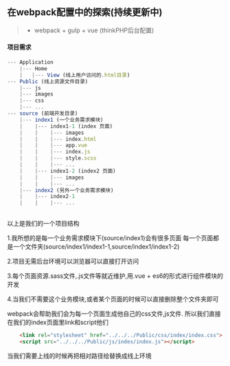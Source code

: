 ## 在webpack配置中的探索(持续更新中)

> * webpack + gulp + vue (thinkPHP后台配置)

#### 项目需求

```javascript
--- Application
    |--- Home
    |   |--- View (线上用户访问的.html目录)
--- Public (线上资源文件目录)
    |--- js
    |--- images
    |--- css
    |--- ...
--- source (前端开发目录)
    |--- index1 (一个业务需求模块)
    |    |--- index1-1 (index 页面)
    |    |	  |--- images	
    |    |    |--- index.html 
    |    |    |--- app.vue
    |    |    |--- index.js
    |    |    |--- style.scss
    |    |    |--- ...
    |    |--- index1-2 (index2 页面)
    |    |    |--- images
    |    |    |--- ...
    |--- index2 (另外一个业务需求模块)          
    |    |--- index2-1 
    |    |    |--- ...
  
```

以上是我们的一个项目结构

1.我所想的是每一个业务需求模块下(source/index1)会有很多页面
	每一个页面都是一个文件夹(source/index1/index1-1,source/index1/index1-2)

2.项目无需后台环境可以浏览器可以直接打开访问

3.每个页面资源.sass文件,.js文件等就近维护,用.vue + es6的形式进行组件模块的开发

4.当我们不需要这个业务模块,或者某个页面的时候可以直接删除整个文件夹即可


webpack会帮助我们会为每一个页面生成他自己的css文件,js文件. 所以我们直接在我们的index页面里link和script他们

```html
    <link rel="stylesheet" href="../../../Public/css/index/index.css">
	<script src="../../../Public/js/index/index.js"></script>

```

当我们需要上线的时候再把相对路径给替换成线上环境



